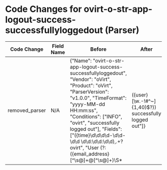 # Code Changes for ovirt-o-str-app-logout-success-successfullyloggedout (Parser)

| Code Change | Field Name | Before | After |
|-------------|------------|--------|-------|
| removed_parser | N/A | {"Name": "ovirt-o-str-app-logout-success-successfullyloggedout", "Vendor": "oVirt", "Product": "oVirt", "ParserVersion": "v1.0.0", "TimeFormat": "yyyy-MM-dd HH:mm:ss", "Conditions": ["INFO", "ovirt", "successfully logged out"], "Fields": ["({time}\d\d\d\d-\d\d-\d\d \d\d:\d\d:\d\d),.+?ovirt", "User (?:({email_address}[^\s@]+@[^\s@]+)\S*|({user}[\w\.\-\!\#\^\~]{1,40}\$?)) successfully logged out"]} | N/A |